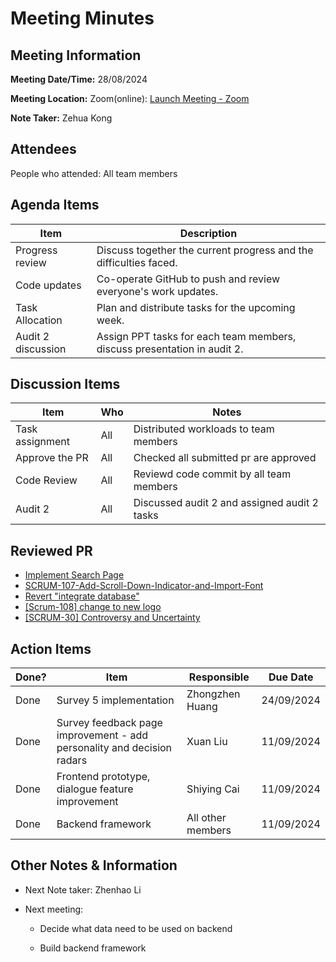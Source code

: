 # Meeting Minutes

## Meeting Information

**Meeting Date/Time:** 28/08/2024 

**Meeting Location:** Zoom(online): [Launch Meeting - Zoom](https://anu.zoom.us/j/82320892529?pwd=r1sFRKhalHhXKuCi4eFE72RrBUwuor.1) 

**Note Taker:** Zehua Kong

## Attendees

People who attended: All team members

## Agenda Items

| Item               | Description                                                              |
| ------------------ | ------------------------------------------------------------------------ |
| Progress review    | Discuss together the current progress and the difficulties faced.        |
| Code updates       | Co-operate GitHub to push and review everyone's work updates.            |
| Task Allocation    | Plan and distribute tasks for the upcoming week.                         |
| Audit 2 discussion | Assign PPT tasks for each team members, discuss presentation in audit 2. |

## Discussion Items

| Item            | Who | Notes                                        |
| --------------- | --- | -------------------------------------------- |
| Task assignment | All | Distributed workloads to team members        |
| Approve the PR  | All | Checked all submitted pr are approved        |
| Code Review     | All | Reviewd code commit by all team members      |
| Audit 2         | All | Discussed audit 2 and assigned audit 2 tasks |

## Reviewed PR

- [Implement Search Page](https://github.com/24-S1-2-C-Moral-Decisions/moral-front-end/pull/22)
- [SCRUM-107-Add-Scroll-Down-Indicator-and-Import-Font](https://github.com/24-S1-2-C-Moral-Decisions/moral-front-end/pull/21)
- [Revert "integrate database"](https://github.com/24-S1-2-C-Moral-Decisions/moral-front-end/pull/20)
- [[Scrum-108] change to new logo](https://github.com/24-S1-2-C-Moral-Decisions/moral-survey/pull/29)
- [[SCRUM-30] Controversy and Uncertainty](https://github.com/24-S1-2-C-Moral-Decisions/moral-survey/pull/24)

## Action Items

| Done? | Item                                                                   | Responsible       | Due Date   |
| ----- | ---------------------------------------------------------------------- | ----------------- | ---------- |
| Done  | Survey 5 implementation                                                | Zhongzhen Huang   | 24/09/2024 |
| Done  | Survey feedback page improvement - add personality and decision radars | Xuan Liu          | 11/09/2024 |
| Done  | Frontend prototype,  dialogue feature improvement                      | Shiying Cai       | 11/09/2024 |
| Done  | Backend framework                                                      | All other members | 11/09/2024 |

## Other Notes & Information

- Next Note taker: Zhenhao Li

- Next meeting: 
  
  - Decide what data need to be used on backend
  
  - Build backend framework
